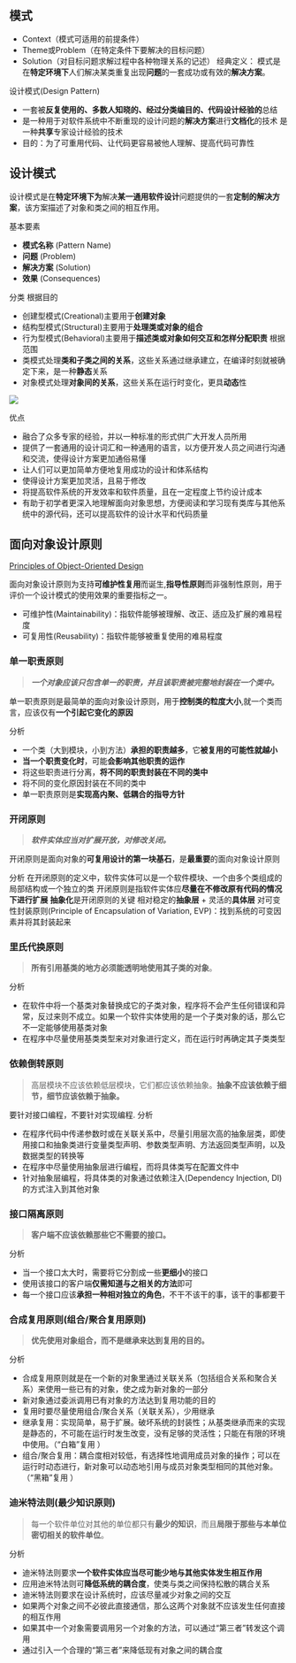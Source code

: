 

## 模式
+ Context（模式可适用的前提条件）
+ Theme或Problem（在特定条件下要解决的目标问题）
+ Solution（对目标问题求解过程中各种物理关系的记述）
经典定义：
模式是在**特定环境下**人们解决某类重复出现**问题**的一套成功或有效的**解决方案**。

设计模式(Design Pattern)
+ 一套被**反复使用的、多数人知晓的、经过分类编目的、代码设计经验的**总结
+ 是一种用于对软件系统中不断重现的设计问题的**解决方案**进行**文档化**的技术
是一种**共享**专家设计经验的技术
+ 目的：为了可重用代码、让代码更容易被他人理解、提高代码可靠性

## 设计模式
设计模式是在**特定环境下为**解决**某一通用软件设计**问题提供的一套**定制的解决方案**，该方案描述了对象和类之间的相互作用。

基本要素
+ **模式名称** (Pattern Name) 
+ **问题** (Problem) 
+ **解决方案** (Solution) 
+ **效果** (Consequences) 

分类
根据目的
+ 创建型模式(Creational)主要用于**创建对象**
+ 结构型模式(Structural)主要用于**处理类或对象的组合**
+ 行为型模式(Behavioral)主要用于**描述类或对象如何交互和怎样分配职责**
 根据范围
 + 类模式处理**类和子类之间的关系**，这些关系通过继承建立，在编译时刻就被确定下来，是一种**静态**关系
+ 对象模式处理**对象间的关系**，这些关系在运行时变化，更具**动态**性
 
![](https://obs-pic-1309372570.cos.ap-chongqing.myqcloud.com/20220929112441.png)


优点
+ 融合了众多专家的经验，并以一种标准的形式供广大开发人员所用
+ 提供了一套通用的设计词汇和一种通用的语言，以方便开发人员之间进行沟通和交流，使得设计方案更加通俗易懂
+ 让人们可以更加简单方便地复用成功的设计和体系结构
+ 使得设计方案更加灵活，且易于修改
+ 将提高软件系统的开发效率和软件质量，且在一定程度上节约设计成本
+ 有助于初学者更深入地理解面向对象思想，方便阅读和学习现有类库与其他系统中的源代码，还可以提高软件的设计水平和代码质量

## 面向对象设计原则

[Principles of Object-Oriented Design](http://www.cs.utsa.edu/~cs3443/notes/designPrinciples/designPrinciples.html)

面向对象设计原则为支持**可维护性复用**而诞生,**指导性原则**而非强制性原则，用于评价一个设计模式的使用效果的重要指标之一。
+ 可维护性(Maintainability)：指软件能够被理解、改正、适应及扩展的难易程度
+ 可复用性(Reusability)：指软件能够被重复使用的难易程度



### 单一职责原则

>***一个对象应该只包含单一的职责，并且该职责被完整地封装在一个类中。***

单一职责原则是最简单的面向对象设计原则，用于**控制类的粒度大小**,就一个类而言，应该仅有**一个引起它变化的原因**

分析
+ 一个类（大到模块，小到方法）**承担的职责越多**，它**被复用的可能性就越小**
+ **当一个职责变化时**，可能**会影响其他职责的运作**
+ 将这些职责进行分离，**将不同的职责封装在不同的类中**
+ 将不同的变化原因封装在不同的类中
+ 单一职责原则是**实现高内聚、低耦合的指导方针**


### 开闭原则

>***软件实体应当对扩展开放，对修改关闭。***

开闭原则是面向对象的**可复用设计的第一块基石**，是**最重要**的面向对象设计原则

分析
在开闭原则的定义中，软件实体可以是一个软件模块、一个由多个类组成的局部结构或一个独立的类
开闭原则是指软件实体应**尽量在不修改原有代码的情况下进行扩展**
**抽象化**是开闭原则的关键
相对稳定的**抽象层** + 灵活的**具体层**
对可变性封装原则(Principle of Encapsulation of Variation, EVP)：找到系统的可变因素并将其封装起来

### 里氏代换原则
>**所有引用基类的地方必须能透明地使用其子类的对象**。

分析
+ 在软件中将一个基类对象替换成它的子类对象，程序将不会产生任何错误和异常，反过来则不成立。如果一个软件实体使用的是一个子类对象的话，那么它不一定能够使用基类对象
+ 在程序中尽量使用基类类型来对对象进行定义，而在运行时再确定其子类类型



### 依赖倒转原则
>高层模块不应该依赖低层模块，它们都应该依赖抽象。**抽象不应该依赖于细节，细节应该依赖于抽象。**

要针对接口编程，不要针对实现编程.
分析
+ 在程序代码中传递参数时或在关联关系中，尽量引用层次高的抽象层类，即使用接口和抽象类进行变量类型声明、参数类型声明、方法返回类型声明，以及数据类型的转换等
+ 在程序中尽量使用抽象层进行编程，而将具体类写在配置文件中
+ 针对抽象层编程，将具体类的对象通过依赖注入(Dependency Injection, DI)的方式注入到其他对象

### 接口隔离原则
>**客户端不应该依赖那些它不需要的接口。**

分析
+ 当一个接口太大时，需要将它分割成一些**更细小**的接口
+ 使用该接口的客户端**仅需知道与之相关的方法**即可
+ 每一个接口应该**承担一种相对独立的角色**，不干不该干的事，该干的事都要干

### 合成复用原则(组合/聚合复用原则)
>**优先使用对象组合，而不是继承来达到复用的目的。**

分析
+ 合成复用原则就是在一个新的对象里通过关联关系（包括组合关系和聚合关系）来使用一些已有的对象，使之成为新对象的一部分
+ 新对象通过委派调用已有对象的方法达到复用功能的目的
+ 复用时要尽量使用组合/聚合关系（关联关系），少用继承
+ 继承复用：实现简单，易于扩展。破坏系统的封装性；从基类继承而来的实现是静态的，不可能在运行时发生改变，没有足够的灵活性；只能在有限的环境中使用。（“白箱”复用 ）
+ 组合/聚合复用：耦合度相对较低，有选择性地调用成员对象的操作；可以在运行时动态进行，新对象可以动态地引用与成员对象类型相同的其他对象。（“黑箱”复用 ）

### 迪米特法则(最少知识原则)
>每一个软件单位对其他的单位都只有**最少的知识**，而且**局限于那些与本单位密切相关的软件单位**。

分析
+ 迪米特法则要求**一个软件实体应当尽可能少地与其他实体发生相互作用**
+ 应用迪米特法则可**降低系统的耦合度**，使类与类之间保持松散的耦合关系
+ 迪米特法则要求在设计系统时，应该尽量减少对象之间的交互
+ 如果两个对象之间不必彼此直接通信，那么这两个对象就不应该发生任何直接的相互作用
+ 如果其中一个对象需要调用另一个对象的方法，可以通过“第三者”转发这个调用
+ 通过引入一个合理的“第三者”来降低现有对象之间的耦合度
